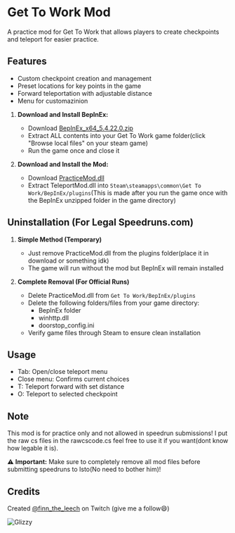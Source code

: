# Get To Work Mod

A practice mod for Get To Work that allows players to create checkpoints and teleport for easier practice.

## Features
- Custom checkpoint creation and management
- Preset locations for key points in the game
- Forward teleportation with adjustable distance
- Menu for customazinion


1. **Download and Install BepInEx:**
   - Download [BepInEx_x64_5.4.22.0.zip](https://github.com/Elwilo3/GTW-practice-mod/raw/refs/heads/main/files/BepInEx_win_x64_5.4.23.2.zip)
   - Extract ALL contents into your Get To Work game folder(click "Browse local files" on your steam game)
   - Run the game once and close it

2. **Download and Install the Mod:**
   - Download [PracticeMod.dll](https://github.com/Elwilo3/GTW-practice-mod/raw/refs/heads/main/files/PracticeMod.dll)
   - Extract TeleportMod.dll into `Steam\steamapps\common\Get To Work/BepInEx/plugins`(This is made after you run the game once with the BepInEx unzipped folder in the game directory)

## Uninstallation (For Legal Speedruns.com)
1. **Simple Method (Temporary)**
   - Just remove PracticeMod.dll from the plugins folder(place it in download or something idk)
   - The game will run without the mod but BepInEx will remain installed

2. **Complete Removal (For Official Runs)**
   - Delete PracticeMod.dll from `Get To Work/BepInEx/plugins`
   - Delete the following folders/files from your game directory:
     - BepInEx folder
     - winhttp.dll
     - doorstop_config.ini
   - Verify game files through Steam to ensure clean installation

## Usage
- Tab: Open/close teleport menu
- Close menu: Confirms current choices
- T: Teleport forward with set distance
- O: Teleport to selected checkpoint

## Note
This mod is for practice only and not allowed in speedrun submissions!
I put the raw cs files in the rawcscode.cs feel free to use it if you want(dont know how legable it is).

⚠️ **Important:** Make sure to completely remove all mod files before submitting speedruns to Isto(No need to bother him)!

## Credits
Created [@finn_the_leech](https://www.twitch.tv/finn_the_leech) on Twitch (give me a follow😄)

![Glizzy](https://villacocina.com/wp-content/uploads/2023/04/Mexican-Hotdogs-WEBSITE-scaled.jpg)
